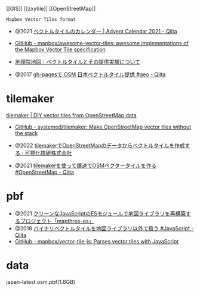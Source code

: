 [[GIS]] [[zxytile]] [[OpenStreetMap]]

`Mapbox Vector Tiles format`

- @2021 [ベクトルタイルのカレンダー | Advent Calendar 2021 - Qiita](https://qiita.com/advent-calendar/2021/vt)

- [GitHub - mapbox/awesome-vector-tiles: awesome implementations of the Mapbox Vector Tile specification](https://github.com/mapbox/awesome-vector-tiles)
- [地理院地図｜ベクトルタイルとその提供実験について](https://maps.gsi.go.jp/development/vt.html)

- @2017 [gh-pagesで OSM 日本ベクトルタイル提供 #geo - Qiita](https://qiita.com/hfu/items/e7c0318bba67827d4327)

# tilemaker
[tilemaker | DIY vector tiles from OpenStreetMap data](https://tilemaker.org/)
- [GitHub - systemed/tilemaker: Make OpenStreetMap vector tiles without the stack](https://github.com/systemed/tilemaker)

- @2022 [tilemakerでOpenStreetMapのデータからベクトルタイルを作成する · 可視化技研株式会社](https://kasika.xyz/articles/generate-vector-tiles-from-openstreetmap-data-with-tilemaker/)
- @2021 [tilemakerを使って爆速でOSMベクタータイルを作る #OpenStreetMap - Qiita](https://qiita.com/Kanahiro/items/6a98ee285d3de7ac61fc)
# pbf
- @2021 [クリーンなJavaScriptのESモジュールで地図ライブラリを再構築するプロジェクト「mapthree-es」](https://fukuno.jig.jp/3207)
- @2018 [バイナリベクトルタイルを地図ライブラリ以外で扱う #JavaScript - Qiita](https://qiita.com/cieloazul310/items/32d692a95b87b113bf35)
- [GitHub - mapbox/vector-tile-js: Parses vector tiles with JavaScript](https://github.com/mapbox/vector-tile-js)



# data
japan-latest.osm.pbf(1.6GB)


